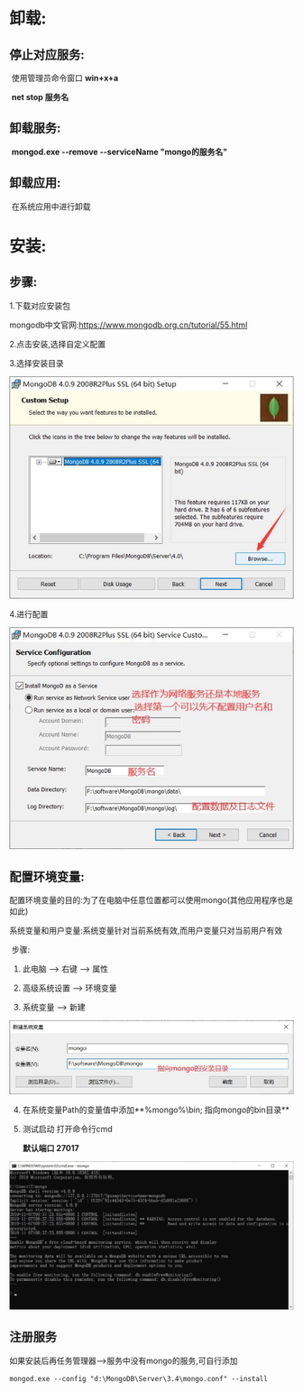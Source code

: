 # 卸载:

## 停止对应服务: 

​	使用管理员命令窗口 **win+x+a**

​	**net stop 服务名** 

## 卸载服务:

​	**mongod.exe  --remove  --serviceName "mongo的服务名"**

## 卸载应用:

​	在系统应用中进行卸载

# 安装:

## 步骤:

1.下载对应安装包

mongodb中文官网:<https://www.mongodb.org.cn/tutorial/55.html>	

2.点击安装,选择自定义配置

3.选择安装目录

![](../img/mongo/选择安装目录.jpg)

4.进行配置

![](../img/mongo/配置.jpg)



## 配置环境变量:

​	配置环境变量的目的:为了在电脑中任意位置都可以使用mongo(其他应用程序也是如此)

​	系统变量和用户变量:系统变量针对当前系统有效,而用户变量只对当前用户有效

​	步骤:	

   1. 此电脑 --> 右键  --> 属性

   2. 高级系统设置 --> 环境变量

   3. 系统变量 --> 新建

![](../img/mongo/新建系统环境.jpg)

4. 在系统变量Path的变量值中添加**%mongo%\bin; 指向mongo的bin目录**

5. 测试启动 打开命令行cmd

   **默认端口 27017**

![](../img/mongo/测试启动.jpg)

## 注册服务

如果安装后再任务管理器-->服务中没有mongo的服务,可自行添加

```
mongod.exe ‐‐config "d:\MongoDB\Server\3.4\mongo.conf" ‐‐install
```



